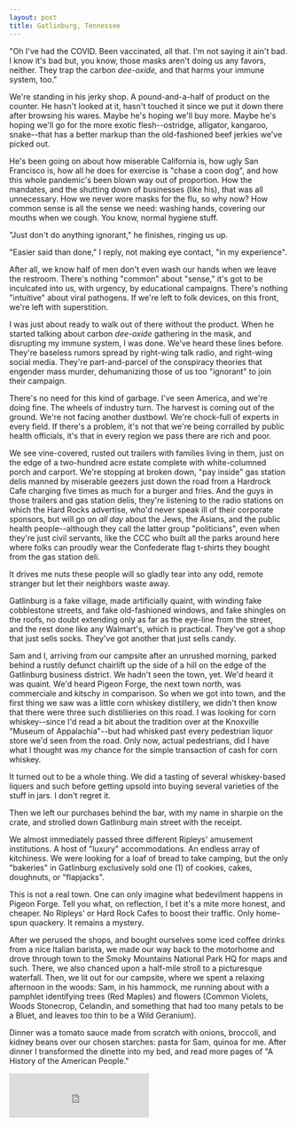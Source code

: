 ```yaml
---
layout: post
title: Gatlinburg, Tennessee
---
```


"Oh I've had the COVID. Been vaccinated, all that. I'm not saying it ain't bad. I know it's bad but, you know, those masks aren't doing us any favors, neither. They trap the carbon *dee-oxide,* and that harms your immune system, too."

We're standing in his jerky shop. A pound-and-a-half of product on the counter. He hasn't looked at it, hasn't touched it since we put it down there after browsing his wares. Maybe he's hoping we'll buy more. Maybe he's hoping we'll go for the more exotic flesh--ostridge, alligator, kangaroo, snake--that has a better markup than the old-fashioned beef jerkies we've picked out.

He's been going on about how miserable California is, how ugly San Francisco is, how all he does for exercise is "chase a coon dog", and how this whole pandemic's been blown way out of proportion. How the mandates, and the shutting down of businesses (like his), that was all unnecessary. How we never wore masks for the flu, so why now? How common sense is all the sense we need: washing hands, covering our mouths when we cough. You know, normal hygiene stuff.

"Just don't do anything ignorant," he finishes, ringing us up.

"Easier said than done," I reply, not making eye contact, "in my experience".

After all, we know half of men don't even wash our hands when we leave the restroom. There's nothing "common" about "sense," it's got to be inculcated into us, with urgency, by educational campaigns. There's nothing "intuitive" about viral pathogens. If we're left to folk devices, on this front, we're left with superstition.

I was just about ready to walk out of there without the product. When he started talking about carbon *dee-oxide* gathering in the mask, and disrupting my immune system, I was done. We've heard these lines before. They're baseless rumors spread by right-wing talk radio, and right-wing social media. They're part-and-parcel of the conspiracy theories that engender mass murder, dehumanizing those of us too "ignorant" to join their campaign.

There's no need for this kind of garbage. I've seen America, and we're doing fine. The wheels of industry turn. The harvest is coming out of the ground. We're not facing another dustbowl. We're chock-full of experts in every field. If there's a problem, it's not that we're being corralled by public health officials, it's that in every region we pass there are rich and poor.

We see vine-covered, rusted out trailers with families living in them, just on the edge of a two-hundred acre estate complete with white-columned porch and carport. We're stopping at broken down, "pay inside" gas station delis manned by miserable geezers just down the road from a Hardrock Cafe charging five times as much for a burger and fries. And the guys in those trailers and gas station delis, they're listening to the radio stations on which the Hard Rocks advertise, who'd never speak ill of their corporate sponsors, but will go on *all day* about the Jews, the Asians, and the public health people--although they call the latter group "politicians", even when they're just civil servants, like the CCC who built all the parks around here where folks can proudly wear the Confederate flag t-shirts they bought from the gas station deli.

It drives me nuts these people will so gladly tear into any odd, remote stranger but let their neighbors waste away.

Gatlinburg is a fake village, made artificially quaint, with winding fake cobblestone streets, and fake old-fashioned windows, and fake shingles on the roofs, no doubt extending only as far as the eye-line from the street, and the rest done like any Walmart's, which is practical. They've got a shop that just sells socks. They've got another that just sells candy.

Sam and I, arriving from our campsite after an unrushed morning, parked behind a rustily defunct chairlift up the side of a hill on the edge of the Gatlinburg business district. We hadn't seen the town, yet. We'd heard it was quaint. We'd heard Pigeon Forge, the next town north, was commerciale and kitschy in comparison. So when we got into town, and the first thing we saw was a little corn whiskey distillery, we didn't then know that there were three such distillieries on this road. I was looking for corn whiskey--since I'd read a bit about the tradition over at the Knoxville "Museum of Appalachia"--but had whisked past every pedestrian liquor store we'd seen from the road. Only now, actual pedestrians, did I have what I thought was my chance for the simple transaction of cash for corn whiskey.

It turned out to be a whole thing. We did a tasting of several whiskey-based liquers and such before getting upsold into buying several varieties of the stuff in jars. I don't regret it.

Then we left our purchases behind the bar, with my name in sharpie on the crate, and strolled down Gatlinburg main street with the receipt.

We almost immediately passed three different Ripleys' amusement institutions. A host of "luxury" accommodations. An endless array of kitchiness. We were looking for a loaf of bread to take camping, but the only "bakeries" in Gatlinburg exclusively sold one (1) of cookies, cakes, doughnuts, or "flapjacks".

This is not a real town. One can only imagine what bedevilment happens in Pigeon Forge. Tell you what, on reflection, I bet it's a mite more honest, and cheaper. No Ripleys' or Hard Rock Cafes to boost their traffic. Only home-spun quackery. It remains a mystery.

After we perused the shops, and bought ourselves some iced coffee drinks from a nice Italian barista, we made our way back to the motorhome and drove through town to the Smoky Mountains National Park HQ for maps and such. There, we also chanced upon a half-mile stroll to a picturesque waterfall. Then, we lit out for our campsite, where we spent a relaxing afternoon in the woods: Sam, in his hammock, me running about with a pamphlet identifying trees (Red Maples) and flowers (Common Violets, Woods Stonecrop, Celandin, and something that had too many petals to be a Bluet, and leaves too thin to be a Wild Geranium).

Dinner was a tomato sauce made from scratch with onions, broccoli, and kidney beans over our chosen starches: pasta for Sam, quinoa for me. After dinner I transformed the dinette into my bed, and read more pages of "A History of the American People."

<iframe src="https://open.spotify.com/embed/track/3H88Mnt8OpEVKqtFK4VvLt" width="50%" height="80" frameborder="0" allowtransparency="true" allow="encrypted-media"></iframe>
